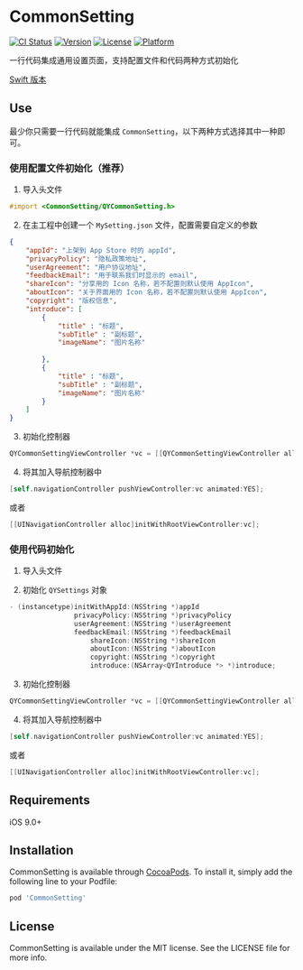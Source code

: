 # CommonSetting

[![CI Status](https://img.shields.io/travis/insect/CommonSetting.svg?style=flat)](https://travis-ci.org/insect/CommonSetting)
[![Version](https://img.shields.io/cocoapods/v/CommonSetting.svg?style=flat)](https://cocoapods.org/pods/CommonSetting)
[![License](https://img.shields.io/cocoapods/l/CommonSetting.svg?style=flat)](https://cocoapods.org/pods/CommonSetting)
[![Platform](https://img.shields.io/cocoapods/p/CommonSetting.svg?style=flat)](https://cocoapods.org/pods/CommonSetting)

一行代码集成通用设置页面，支持配置文件和代码两种方式初始化

[Swift 版本](https://github.com/InsectQY/CommonSettingSwift)

## Use

最少你只需要一行代码就能集成 `CommonSetting`，以下两种方式选择其中一种即可。

### 使用配置文件初始化（推荐）

1. 导入头文件

```objective-c
#import <CommonSetting/QYCommonSetting.h>
```

2. 在主工程中创建一个 `MySetting.json` 文件，配置需要自定义的参数

```json
{
    "appId": "上架到 App Store 时的 appId",
    "privacyPolicy": "隐私政策地址",
    "userAgreement": "用户协议地址",
    "feedbackEmail": "用于联系我们时显示的 email",
    "shareIcon": "分享用的 Icon 名称，若不配置则默认使用 AppIcon",
    "aboutIcon": "关于界面用的 Icon 名称，若不配置则默认使用 AppIcon",
    "copyright": "版权信息",
    "introduce": [
        {
            "title" : "标题",
            "subTitle" : "副标题",
            "imageName": "图片名称"
        
        },
        {
            "title" : "标题",
            "subTitle" : "副标题",
            "imageName": "图片名称"
        }
    ]
}
```

3. 初始化控制器

```objective-c
QYCommonSettingViewController *vc = [[QYCommonSettingViewController alloc]init];
```

4. 将其加入导航控制器中

```objective-c
[self.navigationController pushViewController:vc animated:YES];
```

或者

```objective-c
[[UINavigationController alloc]initWithRootViewController:vc];
```

### 使用代码初始化

1. 导入头文件

2. 初始化 `QYSettings` 对象

```objective-c
- (instancetype)initWithAppId:(NSString *)appId
                privacyPolicy:(NSString *)privacyPolicy
                userAgreement:(NSString *)userAgreement
                feedbackEmail:(NSString *)feedbackEmail
                    shareIcon:(NSString *)shareIcon
                    aboutIcon:(NSString *)aboutIcon
                    copyright:(NSString *)copyright
                    introduce:(NSArray<QYIntroduce *> *)introduce;
```

3. 初始化控制器

```objective-c
QYCommonSettingViewController *vc = [[QYCommonSettingViewController alloc]init];
```

4. 将其加入导航控制器中

```objective-c
[self.navigationController pushViewController:vc animated:YES];
```

或者

```objective-c
[[UINavigationController alloc]initWithRootViewController:vc];
```

## Requirements

iOS 9.0+

## Installation

CommonSetting is available through [CocoaPods](https://cocoapods.org). To install
it, simply add the following line to your Podfile:

```ruby
pod 'CommonSetting'
```

## License

CommonSetting is available under the MIT license. See the LICENSE file for more info.
